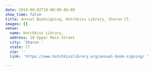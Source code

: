 ```yaml
---
date: 2019-08-02T18:00:00-04:00
show_time: false
title: Annual Booksigning, Hotchkiss Library, Sharon CT.
images: []
venue:
  name: Hotchkiss Library,
  address: 10 Upper Main Street
  city: 'Sharon '
  state: CT
  zip: ''
  link: 'https://www.hotchkisslibrary.org/annual-book-signing/ '

---
```

